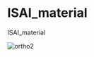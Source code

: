 # ISAI_material
ISAI_material

![ortho2](https://user-images.githubusercontent.com/74333186/118401974-be624300-b6a2-11eb-9c23-b2fee6692e00.gif)
